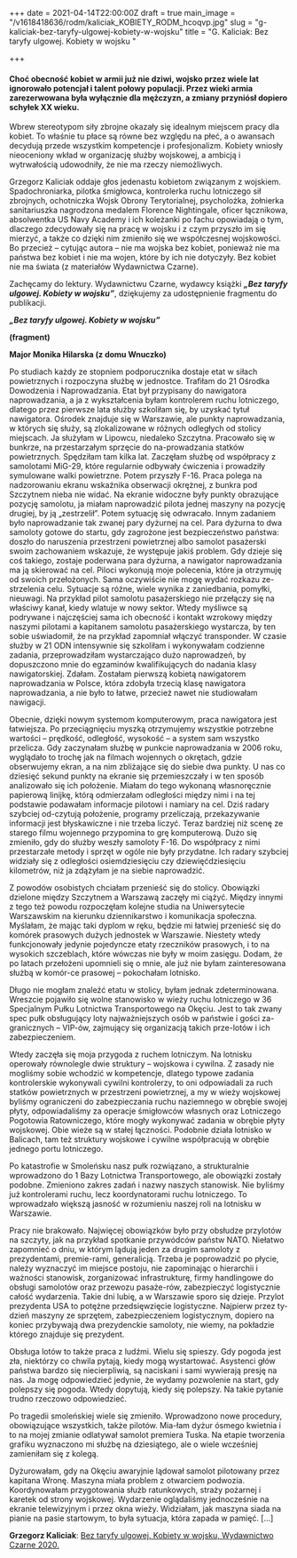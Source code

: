 +++
date = 2021-04-14T22:00:00Z
draft = true
main_image = "/v1618418636/rodm/kaliciak_KOBIETY_RODM_hcoqvp.jpg"
slug = "g-kaliciak-bez-taryfy-ulgowej-kobiety-w-wojsku"
title = "G. Kaliciak: Bez taryfy ulgowej. Kobiety w wojsku "

+++
#### **Choć obecność kobiet w armii już nie dziwi, wojsko przez wiele lat ignorowało potencjał i talent połowy populacji. Przez wieki armia zarezerwowana była wyłącznie dla mężczyzn, a zmiany przyniósł dopiero schyłek XX wieku.**

Wbrew stereotypom siły zbrojne okazały się idealnym miejscem pracy dla kobiet. To właśnie tu płace są równe bez względu na płeć, a o awansach decydują przede wszystkim kompetencje i profesjonalizm. Kobiety wniosły nieoceniony wkład w organizację służby wojskowej, a ambicją i wytrwałością udowodniły, że nie ma rzeczy niemożliwych.

Grzegorz Kaliciak oddaje głos jedenastu kobietom związanym z wojskiem. Spadochroniarka, pilotka śmigłowca, kontrolerka ruchu lotniczego sił zbrojnych, ochotniczka Wojsk Obrony Terytorialnej, psycholożka, żołnierka sanitariuszka nagrodzona medalem Florence Nightingale, oficer łącznikowa, absolwentka US Navy Academy i ich koleżanki po fachu opowiadają o tym, dlaczego zdecydowały się na pracę w wojsku i z czym przyszło im się mierzyć, a także co dzięki nim zmieniło się we współczesnej wojskowości. Bo przecież – cytując autora – nie ma wojska bez kobiet, ponieważ nie ma państwa bez kobiet i nie ma wojen, które by ich nie dotyczyły. Bez kobiet nie ma świata (z materiałów Wydawnictwa Czarne).

Zachęcamy do lektury. Wydawnictwu Czarne, wydawcy książki **_„Bez taryfy ulgowej. Kobiety w wojsku”_**, dziękujemy za udostępnienie fragmentu do publikacji.

**_„Bez taryfy ulgowej. Kobiety w wojsku”_**

**(fragment)**

**Major Monika Hilarska (z domu Wnuczko)**

Po studiach każdy ze stopniem podporucznika dostaje etat w siłach powietrznych i rozpoczyna służbę w jednostce. Trafiłam do 21 Ośrodka Dowodzenia i Naprowadzania. Etat był przypisany do nawigatora naprowadzania, a ja z wykształcenia byłam kontrolerem ruchu lotniczego, dlatego przez pierwsze lata służby szkoliłam się, by uzyskać tytuł nawigatora. Ośrodek znajduje się w Warszawie, ale punkty naprowadzania, w których się służy, są zlokalizowane w różnych odległych od stolicy miejscach. Ja służyłam w Lipowcu, niedaleko Szczytna. Pracowało się w bunkrze, na przestarzałym sprzęcie do na-prowadzania statków powietrznych. Spędziłam tam kilka lat. Zaczęłam służbę od współpracy z samolotami MiG-29, które regularnie odbywały ćwiczenia i prowadziły symulowane walki powietrzne. Potem przyszły F-16. Praca polega na nadzorowaniu ekranu wskaźnika obserwacji okrężnej, z bunkra pod Szczytnem nieba nie widać. Na ekranie widoczne były punkty obrazujące pozycję samolotu, ja miałam naprowadzić pilota jednej maszyny na pozycję drugiej, by ją „zestrzelił”. Potem sytuację się odwracało. Innym zadaniem było naprowadzanie tak zwanej pary dyżurnej na cel. Para dyżurna to dwa samoloty­ gotowe do startu, gdy zagrożone jest bezpieczeństwo państwa: doszło do naruszenia przestrzeni powietrznej albo samolot pasażerski swoim zachowaniem wskazuje, że występuje jakiś problem. Gdy dzieje się coś takiego, zostaje poderwana para dyżurna, a nawigator naprowadzania ma ją skierować na cel. Piloci wykonują moje polecenia, które ja otrzymuję od swoich przełożonych. Sama oczywiście nie mogę wydać rozkazu ze-strzelenia celu. Sytuacje są różne, wiele wynika z zaniedbania,­ pomyłki, nieuwagi. Na przykład pilot samolotu pasażerskiego­ nie przełączy się na właściwy kanał, kiedy wlatuje w nowy sektor. Wtedy myśliwce są podrywane i najczęściej sama ich obecność i kontakt wzrokowy między naszymi pilotami a kapitanem samolotu pasażerskiego wystarcza, by ten sobie uświadomił, że na przykład zapomniał włączyć transponder. W czasie służby w 21 ODN intensywnie się szkoliłam i wykonywałam codzienne zadania, przeprowadziłam wystarczająco dużo naprowadzeń, by dopuszczono mnie do egzaminów kwalifikujących do nadania klasy nawigatorskiej. Zdałam. Zostałam pierwszą kobietą nawigatorem naprowadzania w Polsce, która zdobyła trzecią klasę nawigatora naprowadzania, a nie było to łatwe, przecież nawet nie studiowałam nawigacji.

Obecnie, dzięki nowym systemom komputerowym, praca nawigatora jest łatwiejsza. Po przeciągnięciu myszką otrzymujemy wszystkie potrzebne wartości – prędkość, odległość, wysokość – a system sam wszystko przelicza. Gdy zaczynałam służbę w punkcie naprowadzania w 2006 roku, wyglądało to trochę jak na filmach wojennych o okrętach, gdzie obserwujemy ekran, a na nim zbliżające się do siebie dwa punkty. U nas co dziesięć sekund punkty na ekranie się przemieszczały i w ten sposób analizowało się ich położenie. Miałam do tego wykonaną własnoręcznie papierową linijkę, którą odmierzałam odległości między nimi i na tej podstawie podawałam informacje pilotowi i namiary na cel. Dziś radary szybciej od-czytują położenie, programy przeliczają, przekazywanie informacji jest błyskawiczne i nie trzeba liczyć. Teraz bardziej niż scenę ze starego filmu wojennego przypomina to grę komputerową. Dużo się zmieniło, gdy do służby weszły samoloty F-16. Do współpracy z nimi przestarzałe metody i sprzęt w ogóle nie były przydatne. Ich radary szybciej widziały się z odległości osiemdziesięciu czy dziewięćdziesięciu kilometrów, niż ja zdążyłam je na siebie naprowadzić.

Z powodów osobistych chciałam przenieść się do stolicy. Obowiązki dzielone między Szczytnem a Warszawą zaczęły mi ciążyć. Między innymi z tego też powodu rozpoczęłam kolejne studia na Uniwersytecie Warszawskim na kierunku dziennikarstwo i komunikacja społeczna. Myślałam, że mając taki dyplom w ręku, będzie mi łatwiej przenieść się do komórek prasowych dużych jednostek w Warszawie. Niestety wtedy funkcjonowały jedynie pojedyncze etaty rzeczników prasowych, i to na wysokich szczeblach, które wówczas nie były w moim zasięgu. Dodam, że po latach przełożeni upomnieli się o mnie, ale już nie byłam zainteresowana służbą w komór-ce prasowej – pokochałam lotnisko.

Długo nie mogłam znaleźć etatu w stolicy, byłam jednak zdeterminowana. Wreszcie pojawiło się wolne stanowisko w wieży ruchu lotniczego w 36 Specjalnym Pułku Lotnictwa Transportowego na Okęciu. Jest to tak zwany spec pułk obsługujący loty najważniejszych osób w państwie i gości za-granicznych – VIP-ów, zajmujący się organizacją takich prze-lotów i ich zabezpieczeniem.

Wtedy zaczęła się moja przygoda z ruchem lotniczym. Na lotnisku operowały równolegle dwie struktury – wojskowa i cywilna. Z zasady nie mogliśmy sobie wchodzić w kompetencje, dlatego typowe zadania kontrolerskie wykonywali cywilni kontrolerzy, to oni odpowiadali za ruch statków powie­trznych w przestrzeni powietrznej, a my w wieży wojskowej byliśmy ograniczeni do zabezpieczania ruchu naziemnego w obrębie swojej płyty, odpowiadaliśmy za operacje śmigłowców własnych oraz Lotniczego Pogotowia Ratowniczego, które mogły wykonywać zadania w obrębie płyty wojskowej. Obie wieże są w stałej łączności. Podobnie działa lotnisko w Balicach, tam też struktury wojskowe i cywilne współpracują w obrębie jednego portu lotniczego.

Po katastrofie w Smoleńsku nasz pułk rozwiązano, a strukturalnie wprowadzono do 1 Bazy Lotnictwa Transportowego, ale obowiązki zostały podobne. Zmieniono zakres zadań i nazwy naszych stanowisk. Nie byliśmy już kontrolerami ruchu, lecz koordynatorami ruchu lotniczego. To wprowadzało większą jasność w rozumieniu naszej roli na lotnisku w Warszawie.

Pracy nie brakowało. Najwięcej obowiązków było przy obsłudze przylotów na szczyty, jak na przykład spotkanie przywódców państw NATO. Niełatwo zapomnieć o dniu, w którym lądują jeden za drugim samoloty z prezydentami, premie-rami, generalicją. Trzeba je poprowadzić po płycie, należy wyznaczyć im miejsce postoju, nie zapominając o hierarchii i ważności stanowisk, zorganizować infrastrukturę, firmy handlingowe do obsługi samolotów oraz przewozu pasaże-rów, zabezpieczyć logistycznie całość wydarzenia. Takie dni lubię, a w Warszawie sporo się dzieje. Przylot prezydenta USA to potężne przedsięwzięcie logistyczne. Najpierw przez ty-dzień maszyny ze sprzętem, zabezpieczeniem logistycznym, dopiero­ na koniec przybywają dwa prezydenckie samoloty, nie wiemy, na pokładzie którego znajduje się prezydent.

Obsługa lotów to także praca z ludźmi. Wielu się spieszy. Gdy pogoda jest zła, niektórzy co chwila pytają, kiedy mogą wystartować. Asystenci głów państwa bardzo się niecierpliwią, są naciskani i sami wywierają presję na nas. Ja mogę odpowiedzieć jedynie, że wydamy pozwolenie na start, gdy polepszy się pogoda. Wtedy dopytują, kiedy się polepszy. Na takie pytanie trudno rzeczowo odpowiedzieć.

Po tragedii smoleńskiej wiele się zmieniło. Wprowadzono nowe procedury, obowiązujące wszystkich, także pilotów. Mia-łam dyżur ósmego kwietnia i to na mojej zmianie odlatywał­ samolot premiera Tuska. Na etapie tworzenia grafiku wyznaczono mi służbę na dziesiątego, ale o wiele wcześniej zamieniłam się z kolegą.

Dyżurowałam, gdy na Okęciu awaryjnie lądował samolot­ pilotowany przez kapitana Wronę. Maszyna miała problem z otwarciem podwozia. Koordynowałam przygotowania służb ratunkowych, straży pożarnej i karetek od strony wojskowej. Wydarzenie oglądaliśmy jednocześnie na ekranie telewizyjnym i przez okna wieży. Widziałam, jak maszyna siada na pianie na pasie startowym, to była sytuacja, która zapada w pamięć. \[...\]

**Grzegorz Kaliciak**: [Bez taryfy ulgowej. Kobiety w wojsku, Wydawnictwo Czarne 2020.](https://czarne.com.pl/katalog/ksiazki/bez-taryfy-ulgowej "https://czarne.com.pl/katalog/ksiazki/bez-taryfy-ulgowej")